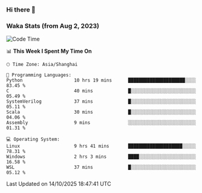 ### Hi there 👋

### Waka Stats (from Aug 2, 2023)

<!--START_SECTION:waka-->
![Code Time](http://img.shields.io/badge/Code%20Time-1%2C126%20hrs%2026%20mins-blue)

📊 **This Week I Spent My Time On** 

```text
🕑︎ Time Zone: Asia/Shanghai

💬 Programming Languages: 
Python                   10 hrs 19 mins      █████████████████████░░░░   83.45 % 
C                        40 mins             █░░░░░░░░░░░░░░░░░░░░░░░░   05.49 % 
SystemVerilog            37 mins             █░░░░░░░░░░░░░░░░░░░░░░░░   05.11 % 
Scala                    30 mins             █░░░░░░░░░░░░░░░░░░░░░░░░   04.06 % 
Assembly                 9 mins              ░░░░░░░░░░░░░░░░░░░░░░░░░   01.31 % 

💻 Operating System: 
Linux                    9 hrs 41 mins       ████████████████████░░░░░   78.31 % 
Windows                  2 hrs 3 mins        ████░░░░░░░░░░░░░░░░░░░░░   16.58 % 
WSL                      37 mins             █░░░░░░░░░░░░░░░░░░░░░░░░   05.12 % 
```


 Last Updated on 14/10/2025 18:47:41 UTC
<!--END_SECTION:waka-->
